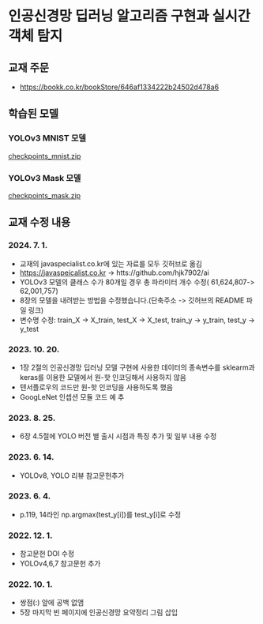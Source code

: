 # 인공신경망 딥러닝 알고리즘 구현과 실시간 객체 탐지

## 교재 주문
* https://bookk.co.kr/bookStore/646af1334222b24502d478a6

## 학습된 모델
### YOLOv3 MNIST 모델
[checkpoints_mnist.zip](https://drive.google.com/file/d/19udN0Q881hFrYQ-eEuXQjywFXoRFzKl0/view?usp=sharing)

### YOLOv3 Mask 모델
[checkpoints_mask.zip](https://drive.google.com/file/d/16Lzowa8Hh4ggCcGCBC1Qgf89VEI8o0WU/view?usp=sharing)

## 교재 수정 내용
### 2024. 7. 1.
 - 교재의 javaspecialist.co.kr에 있는 자료를 모두 깃허브로 옮김
 - https://javaspeicalist.co.kr -> htts://github.com/hjk7902/ai
 - YOLOv3 모델의 클래스 수가 80개일 경우 총 파라미터 개수 수정( 61,624,807-> 62,001,757)
 - 8장의 모델을 내려받는 방법을 수정했습니다.(단축주소 -> 깃허브의 README 파일 링크)
 - 변수명 수정: train_X -> X_train, test_X -> X_test, train_y -> y_train, test_y -> y_test
### 2023. 10. 20.
 - 1장 2절의 인공신경망 딥러닝 모델 구현에 사용한 데이터의 종속변수를 sklearm과 keras를 이용한 모델에서 원-핫 인코딩해서 사용하지 않음
 - 텐서플로우의 코드만 원-핫 인코딩을 사용하도록 했음 
 - GoogLeNet 인셉션 모듈 코드 예 추

### 2023. 8. 25.
 - 6장 4.5절에 YOLO 버전 별 출시 시점과 특징 추가 및 일부 내용 수정 

### 2023. 6. 14.
 - YOLOv8, YOLO 리뷰 참고문헌추가

### 2023. 6. 4.
 - p.119, 14라인 np.argmax(test_y[i])를 test_y[i]로 수정

### 2022. 12. 1.
 - 참고문헌 DOI 수정
 - YOLOv4,6,7 참고문헌 추가

### 2022. 10. 1.
 - 쌍점(:) 앞에 공백 없앰
 - 5장 마지막 빈 페이지에 인공신경망 요약정리 그림 삽입
